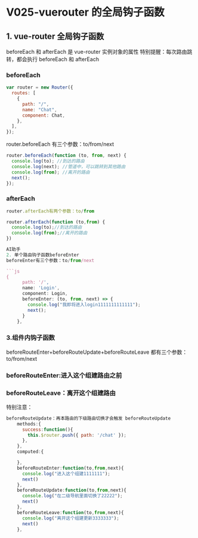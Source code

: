 # V025-vuerouter 的全局钩子函数

## 1. vue-router 全局钩子函数

beforeEach 和 afterEach 是 vue-router 实例对象的属性
特别提醒：每次路由跳转，都会执行 beforeEach 和 afterEach

### beforeEach

```js
var router = new Router({
  routes: [
    {
      path: "/",
      name: "Chat",
      component: Chat,
    },
  ],
});
```

router.beforeEach 有三个参数：to/from/next

```js
router.beforeEach(function (to, from, next) {
  console.log(to); //到达的路由
  console.log(next); //管道中，可以跳转到其他路由
  console.log(from); //离开的路由
  next();
});
```

### afterEach

````js
router.afterEach有两个参数：to/from

router.afterEach(function (to,from) {
  console.log(to);//到达的路由
  console.log(from);//离开的路由
})

AI助手
2. 单个路由钩子函数beforeEnter
beforeEnter有三个参数：to/from/next

```js
{
      path: '/',
      name: 'Login',
      component: Login,
      beforeEnter: (to, from, next) => {
        console.log("我即将进入login1111111111111");
        next();
      }
    },
````

### 3.组件内钩子函数

beforeRouteEnter+beforeRouteUpdate+beforeRouteLeave
都有三个参数：to/from/next

### beforeRouteEnter:进入这个组建路由之前

### beforeRouteLeave：离开这个组建路由

特别注意：

```js
beforeRouteUpdate：再本路由的下级路由切换才会触发 beforeRouteUpdate
    methods:{
      success:function(){
        this.$router.push({ path: '/chat' });
      },
    },
    computed:{

    },
    beforeRouteEnter:function(to,from,next){
      console.log("进入这个组建1111111");
      next()
    },
    beforeRouteUpdate:function(to,from,next){
      console.log("在二级导航里面切换了22222");
      next()
    },
    beforeRouteLeave:function(to,from,next){
      console.log("离开这个组建更新3333333");
      next()
    },
```

